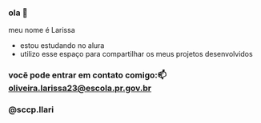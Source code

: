 ### ola 👋

meu nome é Larissa

- estou estudando no alura
- utilizo esse espaço para compartilhar os meus projetos desenvolvidos

### vocẽ pode entrar em contato comigo:📫 oliveira.larissa23@escola.pr.gov.br

### @sccp.llari
